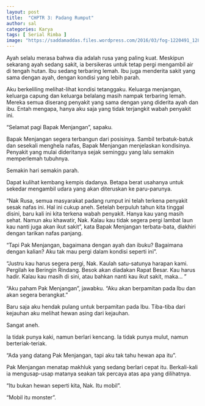 ```yaml
---
layout: post
title:  "CHPTR 3: Padang Rumput"
author: sal
categories: Karya
tags: [ Serial Rimba ]
image: "https://saddamaddas.files.wordpress.com/2016/03/fog-1220491_1280.jpg?w=712"
---
```

Ayah selalu merasa bahwa dia adalah rusa yang paling kuat.  Meskipun sekarang ayah sedang sakit, ia bersikeras untuk tetap pergi mengambil air di tengah hutan. Ibu sedang terbaring lemah. Ibu juga menderita sakit yang sama dengan ayah,  dengan kondisi yang lebih parah.

Aku berkeliling melihat-lihat kondisi tetanggaku. Keluarga menjangan,  keluarga capung dan keluarga belalang masih nampak terbaring lemah. Mereka semua diserang penyakit yang sama dengan yang diderita ayah dan ibu. Entah mengapa, hanya aku saja yang tidak terjangkit wabah penyakit ini.

“Selamat pagi Bapak Menjangan”, sapaku.

Bapak Menjangan segera terbangun dari posisinya.  Sambil terbatuk-batuk dan sesekali menghela nafas,  Bapak Menjangan menjelaskan kondisinya. Penyakit yang mulai dideritanya sejak seminggu yang lalu semakin memperlemah tubuhnya.

Semakin hari semakin parah.

Dapat kulihat kembang kempis dadanya. Betapa berat usahanya untuk sekedar mengambil udara yang akan diteruskan ke paru-parunya.

“Nak Rusa,  semua masyarakat padang rumput ini telah terkena penyakit sesak nafas ini. Hal ini cukup aneh. Setelah berpuluh tahun kita tinggal disini,  baru kali ini kita terkena wabah penyakit. Hanya kau yang masih sehat. Namun aku khawatir, Nak. Kalau kau tidak segera pergi lambat laun kau nanti juga akan ikut sakit”, kata Bapak Menjangan terbata-bata,  diakhiri dengan tarikan nafas panjang.

“Tapi Pak Menjangan, bagaimana dengan ayah dan ibuku? Bagaimana dengan kalian? Aku tak mau pergi dalam kondisi seperti ini”.

“Justru kau harus segera pergi, Nak. Kaulah satu-satunya harapan kami. Pergilah ke Beringin Rindang. Besok akan diadakan Rapat Besar. Kau harus hadir. Kalau kau masih di sini,  atau bahkan nanti kau ikut sakit, maka… ”

“Aku paham Pak Menjangan”,  jawabku. “Aku akan berpamitan pada Ibu dan akan segera berangkat.”

Baru saja aku hendak pulang untuk berpamitan pada Ibu. Tiba-tiba dari kejauhan aku melihat hewan asing dari kejauhan.

Sangat aneh.

Ia tidak punya kaki,  namun berlari kencang. Ia tidak punya mulut,  namun berteriak-teriak.

“Ada yang datang Pak Menjangan, tapi aku tak tahu hewan apa itu”.

Pak Menjangan menatap makhluk yang sedang berlari cepat itu. Berkali-kali ia mengusap-usap matanya seakan tak percaya atas apa yang dilihatnya.

“Itu bukan hewan seperti kita,  Nak. Itu mobil”.

“Mobil itu monster”.
